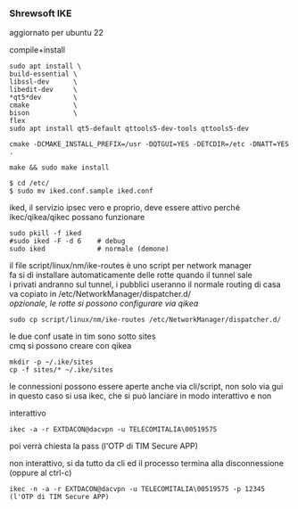 
### Shrewsoft IKE

aggiornato per ubuntu 22



compile+install
```
sudo apt install \
build-essential \
libssl-dev      \
libedit-dev     \
*qt5*dev        \
cmake           \
bison           \
flex
sudo apt install qt5-default qttools5-dev-tools qttools5-dev

cmake -DCMAKE_INSTALL_PREFIX=/usr -DQTGUI=YES -DETCDIR=/etc -DNATT=YES .

make && sudo make install

$ cd /etc/
$ sudo mv iked.conf.sample iked.conf

```

iked, il servizio ipsec vero e proprio, deve essere attivo perché ikec/qikea/qikec possano funzionare  

```
sudo pkill -f iked
#sudo iked -F -d 6    # debug
sudo iked	          # normale (demone)

```

il file script/linux/nm/ike-routes è uno script per network manager    
fa si di installare automaticamente delle rotte quando il tunnel sale  
i privati andranno sul tunnel, i pubblici useranno il normale routing di casa  
va copiato in /etc/NetworkManager/dispatcher.d/  
*opzionale, le rotte si possono configurare via qikea*  


```
sudo cp script/linux/nm/ike-routes /etc/NetworkManager/dispatcher.d/
```




le due conf usate in tim sono sotto sites  
cmq si possono creare con qikea

```
mkdir -p ~/.ike/sites
cp -f sites/* ~/.ike/sites
```


le connessioni possono essere aperte anche via cli/script, non solo via gui   
in questo caso si usa ikec, che si può lanciare in modo interattivo e non  

interattivo
```
ikec -a -r EXTDACON@dacvpn -u TELECOMITALIA\00519575
```
poi verrà chiesta la pass (l'OTP di TIM Secure APP)


non interattivo, si da tutto da cli ed il processo termina alla disconnessione (oppure al ctrl-c)    
```
ikec -n -a -r EXTDACON@dacvpn -u TELECOMITALIA\00519575 -p 12345 (l'OTP di TIM Secure APP)
```

